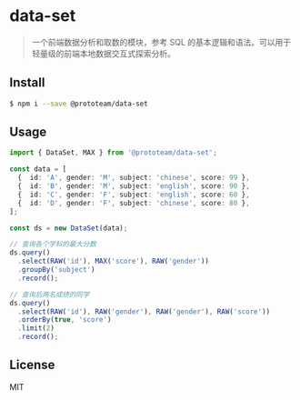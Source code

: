 # data-set

> 一个前端数据分析和取数的模块，参考 SQL 的基本逻辑和语法。可以用于轻量级的前端本地数据交互式探索分析。



## Install

```bash
$ npm i --save @prototeam/data-set
```



## Usage

```ts
import { DataSet, MAX } from '@prototeam/data-set';

const data = [
  {  id: 'A', gender: 'M', subject: 'chinese', score: 99 },
  {  id: 'B', gender: 'M', subject: 'english', score: 90 },
  {  id: 'C', gender: 'F', subject: 'english', score: 60 },
  {  id: 'D', gender: 'F', subject: 'chinese', score: 80 },
];

const ds = new DataSet(data);

// 查询各个学科的最大分数
ds.query()
  .select(RAW('id'), MAX('score'), RAW('gender'))
  .groupBy('subject')
  .record();

// 查询后两名成绩的同学
ds.query()
  .select(RAW('id'), RAW('gender'), RAW('gender'), RAW('score'))
  .orderBy(true, 'score')
  .limit(2)
  .record();
```



## License

MIT